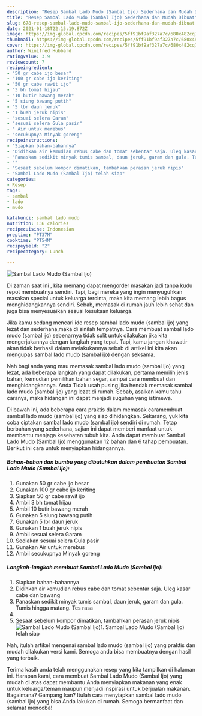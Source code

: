 ```yaml
---
description: "Resep Sambal Lado Mudo (Sambal Ijo) Sederhana dan Mudah Dibuat"
title: "Resep Sambal Lado Mudo (Sambal Ijo) Sederhana dan Mudah Dibuat"
slug: 678-resep-sambal-lado-mudo-sambal-ijo-sederhana-dan-mudah-dibuat
date: 2021-01-18T22:15:19.872Z
image: https://img-global.cpcdn.com/recipes/5ff91bf9af327a7c/680x482cq70/sambal-lado-mudo-sambal-ijo-foto-resep-utama.jpg
thumbnail: https://img-global.cpcdn.com/recipes/5ff91bf9af327a7c/680x482cq70/sambal-lado-mudo-sambal-ijo-foto-resep-utama.jpg
cover: https://img-global.cpcdn.com/recipes/5ff91bf9af327a7c/680x482cq70/sambal-lado-mudo-sambal-ijo-foto-resep-utama.jpg
author: Winifred Hubbard
ratingvalue: 3.9
reviewcount: 7
recipeingredient:
- "50 gr cabe ijo besar"
- "100 gr cabe ijo keriting"
- "50 gr cabe rawit ijo"
- "3 bh tomat hijau"
- "10 butir bawang merah"
- "5 siung bawang putih"
- "5 lbr daun jeruk"
- "1 buah jeruk nipis"
- "sesuai selera Garam"
- "sesuai selera Gula pasir"
- " Air untuk merebus"
- "secukupnya Minyak goreng"
recipeinstructions:
- "Siapkan bahan-bahannya"
- "Didihkan air kemudian rebus cabe dan tomat sebentar saja. Uleg kasar cabe dan bawang"
- "Panaskan sedikit minyak tumis sambal, daun jeruk, garam dan gula. Tumis hingga matang. Tes rasa"
- ""
- "Sesaat sebelum kompor dimatikan, tambahkan perasan jeruk nipis"
- "Sambal Lado Mudo (Sambal Ijo) telah siap"
categories:
- Resep
tags:
- sambal
- lado
- mudo

katakunci: sambal lado mudo 
nutrition: 136 calories
recipecuisine: Indonesian
preptime: "PT37M"
cooktime: "PT54M"
recipeyield: "2"
recipecategory: Lunch

---
```



![Sambal Lado Mudo (Sambal Ijo)](https://img-global.cpcdn.com/recipes/5ff91bf9af327a7c/680x482cq70/sambal-lado-mudo-sambal-ijo-foto-resep-utama.jpg)

Di zaman  saat ini , kita memang dapat mengorder masakan jadi tanpa kudu repot membuatnya sendiri. Tapi, bagi mereka yang ingin menyuguhkan masakan special untuk keluarga tercinta, maka kita memang lebih bagus menghidangkannya sendiri. Sebab, memasak di rumah jauh lebih sehat dan juga bisa menyesuaikan sesuai kesukaan keluarga.

Jika kamu sedang mencari ide resep sambal lado mudo (sambal ijo) yang lezat dan sederhana,maka di sinilah tempatnya. Cara membuat sambal lado mudo (sambal ijo)  sebenarnya tidak sulit untuk dilakukan jika kita mengerjakannya dengan langkah yang tepat. Tapi, kamu jangan khawatir akan tidak berhasil dalam melakukannya 
sebab di artikel ini kita akan mengupas sambal lado mudo (sambal ijo) dengan seksama.  



Nah bagi anda yang mau memasak sambal lado mudo (sambal ijo) yang lezat, ada beberapa langkah yang dapat dilakukan, pertama memilih jenis bahan, kemudian pemilihan bahan segar, sampai cara membuat dan menghidangkannya. Anda Tidak usah pusing jika hendak memasak sambal lado mudo (sambal ijo) yang lezat di rumah. Sebab, asalkan kamu  tahu caranya, maka hidangan ini dapat menjadi suguhan yang istimewa.

Di bawah ini, ada beberapa cara praktis  dalam memasak caramembuat sambal lado mudo (sambal ijo) yang siap dihidangkan. Sekarang, yuk kita coba ciptakan sambal lado mudo (sambal ijo) sendiri di rumah. Tetap berbahan yang sederhana, sajian ini dapat memberi manfaat untuk membantu menjaga kesehatan tubuh kita. Anda dapat membuat Sambal Lado Mudo (Sambal Ijo) menggunakan 12 bahan dan 6 tahap pembuatan. Berikut ini cara untuk menyiapkan hidangannya.

<!--inarticleads1-->

##### Bahan-bahan dan bumbu yang dibutuhkan dalam pembuatan Sambal Lado Mudo (Sambal Ijo):

1. Gunakan 50 gr cabe ijo besar
1. Gunakan 100 gr cabe ijo keriting
1. Siapkan 50 gr cabe rawit ijo
1. Ambil 3 bh tomat hijau
1. Ambil 10 butir bawang merah
1. Gunakan 5 siung bawang putih
1. Gunakan 5 lbr daun jeruk
1. Gunakan 1 buah jeruk nipis
1. Ambil sesuai selera Garam
1. Sediakan sesuai selera Gula pasir
1. Gunakan  Air untuk merebus
1. Ambil secukupnya Minyak goreng




<!--inarticleads2-->

##### Langkah-langkah membuat Sambal Lado Mudo (Sambal Ijo):

1. Siapkan bahan-bahannya
1. Didihkan air kemudian rebus cabe dan tomat sebentar saja. Uleg kasar cabe dan bawang
1. Panaskan sedikit minyak tumis sambal, daun jeruk, garam dan gula. Tumis hingga matang. Tes rasa
1. 
1. Sesaat sebelum kompor dimatikan, tambahkan perasan jeruk nipis
<img src="//assets-global.cpcdn.com/assets/icons/button_play-2c75c40dde080a61004c1f40b05d8f140eaff45d7e9e6481dc71c63d2e7c4909.png" alt="Sambal Lado Mudo (Sambal Ijo)">1. Sambal Lado Mudo (Sambal Ijo) telah siap




Nah, itulah artikel mengenai  sambal lado mudo (sambal ijo)  yang praktis dan mudah dilakukan versi kami. Semoga anda bisa membuatnya dengan hasil yang terbaik. 

Terima kasih anda telah menggunakan resep yang kita tampilkan di halaman ini. Harapan kami, cara membuat  Sambal Lado Mudo (Sambal Ijo) yang mudah di atas dapat membantu Anda menyiapkan makanan yang enak untuk keluarga/teman maupun menjadi inspirasi untuk berjualan makanan. Bagaimana? Gampang kan? Itulah cara menyiapkan sambal lado mudo (sambal ijo) yang bisa Anda lakukan di rumah. Semoga bermanfaat dan selamat mencoba!

